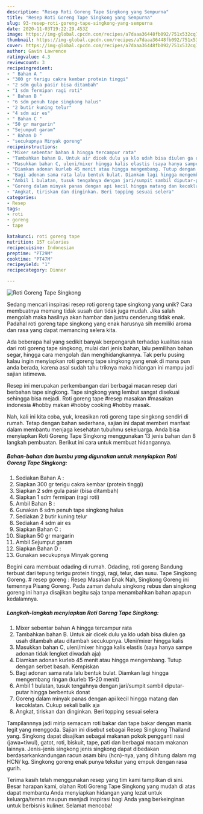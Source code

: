 ```yaml
---
description: "Resep Roti Goreng Tape Singkong yang Sempurna"
title: "Resep Roti Goreng Tape Singkong yang Sempurna"
slug: 93-resep-roti-goreng-tape-singkong-yang-sempurna
date: 2020-11-03T19:22:29.453Z
image: https://img-global.cpcdn.com/recipes/a7daaa36448fb092/751x532cq70/roti-goreng-tape-singkong-foto-resep-utama.jpg
thumbnail: https://img-global.cpcdn.com/recipes/a7daaa36448fb092/751x532cq70/roti-goreng-tape-singkong-foto-resep-utama.jpg
cover: https://img-global.cpcdn.com/recipes/a7daaa36448fb092/751x532cq70/roti-goreng-tape-singkong-foto-resep-utama.jpg
author: Gavin Lawrence
ratingvalue: 4.3
reviewcount: 3
recipeingredient:
- " Bahan A "
- "300 gr terigu cakra kembar protein tinggi"
- "2 sdm gula pasir bisa ditambah"
- "1 sdm fermipan ragi roti"
- " Bahan B "
- "6 sdm penuh tape singkong halus"
- "2 butir kuning telur"
- "4 sdm air es"
- " Bahan C "
- "50 gr margarin"
- "Sejumput garam"
- " Bahan D "
- "secukupnya Minyak goreng"
recipeinstructions:
- "Mixer sebentar bahan A hingga tercampur rata"
- "Tambahkan bahan B. Untuk air dicek dulu ya klo udah bisa diulen ga usah ditambah atau ditambah secukupnya. Uleni/mixer hingga kalis"
- "Masukkan bahan C, uleni/mixer hingga kalis elastis (saya hanya sampe adonan tidak lengket diwadah aja)"
- "Diamkan adonan kurleb 45 menit atau hingga mengembang. Tutup dengan serbet basah. Kempiskan"
- "Bagi adonan sama rata lalu bentuk bulat. Diamkan lagi hingga mengembang ringan (kurleb 15-20 menit)"
- "Ambil 1 bulatan, tusuk tengahnya dengan jari/sumpit sambil diputar-putar hingga berbentuk donat"
- "Goreng dalam minyak panas dengan api kecil hingga matang dan kecoklatan. Cukup sekali balik aja"
- "Angkat, tiriskan dan dinginkan. Beri topping sesuai selera"
categories:
- Resep
tags:
- roti
- goreng
- tape

katakunci: roti goreng tape 
nutrition: 157 calories
recipecuisine: Indonesian
preptime: "PT29M"
cooktime: "PT47M"
recipeyield: "1"
recipecategory: Dinner

---
```



![Roti Goreng Tape Singkong](https://img-global.cpcdn.com/recipes/a7daaa36448fb092/751x532cq70/roti-goreng-tape-singkong-foto-resep-utama.jpg)

Sedang mencari inspirasi resep roti goreng tape singkong yang unik? Cara membuatnya memang tidak susah dan tidak juga mudah. Jika salah mengolah maka hasilnya akan hambar dan justru cenderung tidak enak. Padahal roti goreng tape singkong yang enak harusnya sih memiliki aroma dan rasa yang dapat memancing selera kita.

Ada beberapa hal yang sedikit banyak berpengaruh terhadap kualitas rasa dari roti goreng tape singkong, mulai dari jenis bahan, lalu pemilihan bahan segar, hingga cara mengolah dan menghidangkannya. Tak perlu pusing kalau ingin menyiapkan roti goreng tape singkong yang enak di mana pun anda berada, karena asal sudah tahu triknya maka hidangan ini mampu jadi sajian istimewa.

Resep ini merupakan perkembangan dari berbagai macan resep dari berbahan tape singkong. Tape singkong yang lembut sangat disekuai sehingga bisa mejadi. Roti goreng tape #resep masakan #masakan indonesia #hobby makan #hobby cooking #hobby masak.


Nah, kali ini kita coba, yuk, kreasikan roti goreng tape singkong sendiri di rumah. Tetap dengan bahan sederhana, sajian ini dapat memberi manfaat dalam membantu menjaga kesehatan tubuhmu sekeluarga. Anda bisa menyiapkan Roti Goreng Tape Singkong menggunakan 13 jenis bahan dan 8 langkah pembuatan. Berikut ini cara untuk membuat hidangannya.

<!--inarticleads1-->

##### Bahan-bahan dan bumbu yang digunakan untuk menyiapkan Roti Goreng Tape Singkong:

1. Sediakan  Bahan A :
1. Siapkan 300 gr terigu cakra kembar (protein tinggi)
1. Siapkan 2 sdm gula pasir (bisa ditambah)
1. Siapkan 1 sdm fermipan (ragi roti)
1. Ambil  Bahan B :
1. Gunakan 6 sdm penuh tape singkong halus
1. Sediakan 2 butir kuning telur
1. Sediakan 4 sdm air es
1. Siapkan  Bahan C :
1. Siapkan 50 gr margarin
1. Ambil Sejumput garam
1. Siapkan  Bahan D :
1. Gunakan secukupnya Minyak goreng


Begini cara membuat odading di rumah. Odading, roti goreng Bandung terbuat dari tepung terigu protein tinggi, ragi, telur, dan susu. Tape Singkong Goreng. # resep goreng : Resep Masakan Enak Nah, Singkong Goreng ini temennya Pisang Goreng. Pada zaman dahulu singkong rebus dan singkong goreng ini hanya disajikan begitu saja tanpa menambahkan bahan apapun kedalamnya. 

<!--inarticleads2-->

##### Langkah-langkah menyiapkan Roti Goreng Tape Singkong:

1. Mixer sebentar bahan A hingga tercampur rata
1. Tambahkan bahan B. Untuk air dicek dulu ya klo udah bisa diulen ga usah ditambah atau ditambah secukupnya. Uleni/mixer hingga kalis
1. Masukkan bahan C, uleni/mixer hingga kalis elastis (saya hanya sampe adonan tidak lengket diwadah aja)
1. Diamkan adonan kurleb 45 menit atau hingga mengembang. Tutup dengan serbet basah. Kempiskan
1. Bagi adonan sama rata lalu bentuk bulat. Diamkan lagi hingga mengembang ringan (kurleb 15-20 menit)
1. Ambil 1 bulatan, tusuk tengahnya dengan jari/sumpit sambil diputar-putar hingga berbentuk donat
1. Goreng dalam minyak panas dengan api kecil hingga matang dan kecoklatan. Cukup sekali balik aja
1. Angkat, tiriskan dan dinginkan. Beri topping sesuai selera


Tampilannnya jadi mirip semacam roti bakar dan tape bakar dengan manis legit yang menggoda. Sajian ini disebut sebagai Resep Singkong Thailand yang. Singkong dapat disajikan sebagai makanan pokok pengganti nasi (jawa=tiwul), gatot, roti, biskuit, tape, pati dan berbagai macam makanan lainnya. Jenis-jenis singkong jenis singkong dapat dibedakan berdasarkankandungan racun asam biru (hcn)-nya, yang dihitung dalam mg HCN/ kg. Singkong goreng enak punya tekstur yang empuk dengan rasa gurih. 

Terima kasih telah menggunakan resep yang tim kami tampilkan di sini. Besar harapan kami, olahan Roti Goreng Tape Singkong yang mudah di atas dapat membantu Anda menyiapkan hidangan yang lezat untuk keluarga/teman maupun menjadi inspirasi bagi Anda yang berkeinginan untuk berbisnis kuliner. Selamat mencoba!
